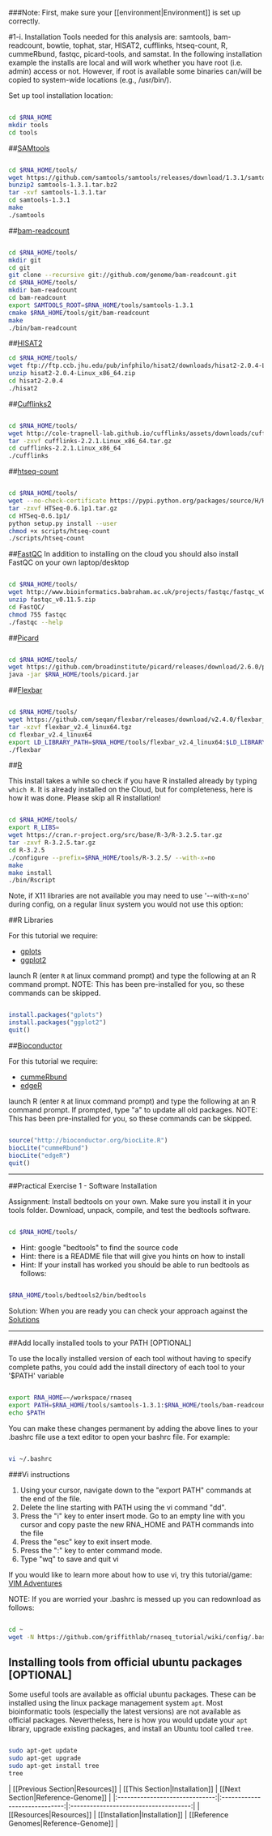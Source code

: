 ###Note:
First, make sure your [[environment|Environment]] is set up correctly.

#1-i. Installation
Tools needed for this analysis are: samtools, bam-readcount, bowtie, tophat, star, HISAT2, cufflinks, htseq-count, R, cummeRbund, fastqc, picard-tools, and samstat. In the following installation example the installs are local and will work whether you have root (i.e. admin) access or not. However, if root is available some binaries can/will be copied to system-wide locations (e.g., /usr/bin/).

Set up tool installation location:

```bash

cd $RNA_HOME
mkdir tools
cd tools

```

##[SAMtools](http://samtools.sourceforge.net/)

```bash

cd $RNA_HOME/tools/
wget https://github.com/samtools/samtools/releases/download/1.3.1/samtools-1.3.1.tar.bz2
bunzip2 samtools-1.3.1.tar.bz2
tar -xvf samtools-1.3.1.tar
cd samtools-1.3.1
make
./samtools

```

##[bam-readcount](https://github.com/genome/bam-readcount)

```bash

cd $RNA_HOME/tools/
mkdir git
cd git
git clone --recursive git://github.com/genome/bam-readcount.git
cd $RNA_HOME/tools/
mkdir bam-readcount
cd bam-readcount
export SAMTOOLS_ROOT=$RNA_HOME/tools/samtools-1.3.1
cmake $RNA_HOME/tools/git/bam-readcount
make
./bin/bam-readcount

```

##[HISAT2](https://ccb.jhu.edu/software/hisat2/index.shtml)

```bash
cd $RNA_HOME/tools/
wget ftp://ftp.ccb.jhu.edu/pub/infphilo/hisat2/downloads/hisat2-2.0.4-Linux_x86_64.zip
unzip hisat2-2.0.4-Linux_x86_64.zip
cd hisat2-2.0.4
./hisat2

```

##[Cufflinks2](http://cole-trapnell-lab.github.io/cufflinks/manual/)

```bash

cd $RNA_HOME/tools/
wget http://cole-trapnell-lab.github.io/cufflinks/assets/downloads/cufflinks-2.2.1.Linux_x86_64.tar.gz
tar -zxvf cufflinks-2.2.1.Linux_x86_64.tar.gz
cd cufflinks-2.2.1.Linux_x86_64
./cufflinks

```

##[htseq-count](http://www-huber.embl.de/users/anders/HTSeq/doc/count.html)

```bash

cd $RNA_HOME/tools/
wget --no-check-certificate https://pypi.python.org/packages/source/H/HTSeq/HTSeq-0.6.1p1.tar.gz
tar -zxvf HTSeq-0.6.1p1.tar.gz
cd HTSeq-0.6.1p1/
python setup.py install --user
chmod +x scripts/htseq-count
./scripts/htseq-count

```

##[FastQC](http://www.bioinformatics.babraham.ac.uk/projects/fastqc/)
In addition to installing on the cloud you should also install FastQC on your own laptop/desktop

```bash

cd $RNA_HOME/tools/
wget http://www.bioinformatics.babraham.ac.uk/projects/fastqc/fastqc_v0.11.5.zip
unzip fastqc_v0.11.5.zip
cd FastQC/
chmod 755 fastqc
./fastqc --help

```

##[Picard](http://picard.sourceforge.net/command-line-overview.shtml)

```bash

cd $RNA_HOME/tools/
wget https://github.com/broadinstitute/picard/releases/download/2.6.0/picard.jar -O picard.jar
java -jar $RNA_HOME/tools/picard.jar

```
        
##[Flexbar](http://sourceforge.net/projects/flexbar/)

```bash

cd $RNA_HOME/tools/
wget https://github.com/seqan/flexbar/releases/download/v2.4.0/flexbar_v2.4_linux64.tgz
tar -xzvf flexbar_v2.4_linux64.tgz
cd flexbar_v2.4_linux64
export LD_LIBRARY_PATH=$RNA_HOME/tools/flexbar_v2.4_linux64:$LD_LIBRARY_PATH
./flexbar

```

##[R](http://www.r-project.org/)

This install takes a while so check if you have R installed already by typing `which R`.
It is already installed on the Cloud, but for completeness, here is how it was done. Please skip all R installation!

```bash

cd $RNA_HOME/tools/
export R_LIBS=
wget https://cran.r-project.org/src/base/R-3/R-3.2.5.tar.gz
tar -zxvf R-3.2.5.tar.gz
cd R-3.2.5
./configure --prefix=$RNA_HOME/tools/R-3.2.5/ --with-x=no
make
make install
./bin/Rscript

```

Note, if X11 libraries are not available you may need to use '--with-x=no' during config, on a regular linux system you would not use this option:

##R Libraries

For this tutorial we require:
- [gplots](http://cran.r-project.org/web/packages/gplots/index.html)
- [ggplot2](http://ggplot2.org/)

launch R (enter `R` at linux command prompt) and type the following at an R command prompt. NOTE: This has been pre-installed for you, so these commands can be skipped.

```R

install.packages("gplots")
install.packages("ggplot2")
quit()

```

##[Bioconductor](http://www.bioconductor.org/)

For this tutorial we require:
- [cummeRbund](http://compbio.mit.edu/cummeRbund/)
- [edgeR](http://www.bioconductor.org/packages/release/bioc/html/edgeR.html)

launch R (enter `R` at linux command prompt) and type the following at an R command prompt. If prompted, type "a" to update all old packages. NOTE: This has been pre-installed for you, so these commands can be skipped.

```R

source("http://bioconductor.org/biocLite.R")
biocLite("cummeRbund")
biocLite("edgeR")
quit()

```


---
##Practical Exercise 1 - Software Installation

Assignment: Install bedtools on your own. Make sure you install it in your tools folder. Download, unpack, compile, and test the bedtools software.

```bash 

cd $RNA_HOME/tools/

```

* Hint: google "bedtools" to find the source code
* Hint: there is a README file that will give you hints on how to install
* Hint: If your install has worked you should be able to run bedtools as follows:

```bash

$RNA_HOME/tools/bedtools2/bin/bedtools

```

Solution: When you are ready you can check your approach against the [Solutions](https://github.com/griffithlab/rnaseq_tutorial/wiki/Solutions#practical-exercise-1---software-installation)

---

##Add locally installed tools to your PATH [OPTIONAL]

To use the locally installed version of each tool without having to specify complete paths, you could add the install directory of each tool to your '$PATH' variable

```bash

export RNA_HOME=~/workspace/rnaseq
export PATH=$RNA_HOME/tools/samtools-1.3.1:$RNA_HOME/tools/bam-readcount/bin:$RNA_HOME/tools/hisat2-2.0.4:$RNA_HOME/tools/cufflinks-2.2.1.Linux_x86_64:$RNA_HOME/tools/HTSeq-0.6.1p1/scripts:$RNA_HOME/tools/R-3.2.2/bin:$RNA_HOME/tools/FastQC:$RNA_HOME/tools/flexbar_v2.4_linux64:/home/ubuntu/bin/bedtools2/bin:$PATH
echo $PATH

```

You can make these changes permanent by adding the above lines to your .bashrc file
use a text editor to open your bashrc file. For example:

```bash

vi ~/.bashrc

```

###Vi instructions

1. Using your cursor, navigate down to the "export PATH" commands at the end of the file.
2. Delete the line starting with PATH using the vi command "dd".
3. Press the "i" key to enter insert mode. Go to an empty line with you cursor and copy paste the new RNA_HOME and PATH commands into the file
4. Press the "esc" key to exit insert mode.
5. Press the ":" key to enter command mode.
6. Type "wq" to save and quit vi

If you would like to learn more about how to use vi, try this tutorial/game: [VIM Adventures](http://vim-adventures.com/)

NOTE: If you are worried your .bashrc is messed up you can redownload as follows:

```bash

cd ~
wget -N https://github.com/griffithlab/rnaseq_tutorial/wiki/config/.bashrc

```

## Installing tools from official ubuntu packages [OPTIONAL]

Some useful tools are available as official ubuntu packages.  These can be installed using the linux package management system `apt`.  Most bioinformatic tools (especially the latest versions) are not available as official packages.  Nevertheless, here is how you would update your `apt` library, upgrade existing packages, and install an Ubuntu tool called `tree`.

```bash

sudo apt-get update
sudo apt-get upgrade
sudo apt-get install tree
tree

```

| [[Previous Section|Resources]] | [[This Section|Installation]] | [[Next Section|Reference-Genome]]     |
|:------------------------------:|:-----------------------------:|:-------------------------------------:|
| [[Resources|Resources]]        | [[Installation|Installation]] | [[Reference Genomes|Reference-Genome]] |
